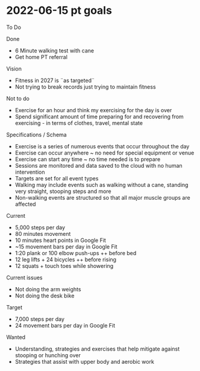 # 2022-06-15 pt goals

To Do

Done

* 6 Minute walking test with cane
* Get home PT referral

Vision

* Fitness in 2027 is ¨as targeted¨
* Not trying to break records just trying to maintain fitness

Not to do

* Exercise for an hour and think my exercising for the day is over
* Spend significant amount of time preparing for and recovering from exercising - in terms of clothes, travel, mental state

Specifications / Schema

* Exercise is a series of numerous events that occur throughout the day
* Exercise can occur anywhere ~ no need for special equipment or venue
* Exercise can start any time ~ no time needed is to prepare
* Sessions are monitored and data saved to the cloud with no human intervention
* Targets are set for all event types
* Walking may include events such as walking without a cane, standing very straight, stooping steps and more
* Non-walking events are structured so that all major muscle groups are affected

Current

* 5,000 steps per day
* 80 minutes movement
* 10 minutes heart points in Google Fit
* ~15 movement bars per day in Google Fit
* 1:20 plank or 100 elbow push-ups ++ before bed
* 12 leg lifts + 24 bicycles ++ before rising
* 12 squats + touch toes while showering

Current issues

* Not doing the arm weights
* Not doing the desk bike

Target

* 7,000 steps per day
* 24 movement bars per day in Google Fit

Wanted

* Understanding, strategies and exercises that help mitigate against stooping or hunching over
* Strategies that assist with upper body and aerobic work
